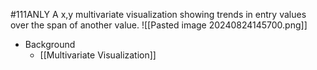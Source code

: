 #111ANLY 
A x,y multivariate visualization showing trends in entry values over the span of another value.
![[Pasted image 20240824145700.png]]
* Background
	* [[Multivariate Visualization]]